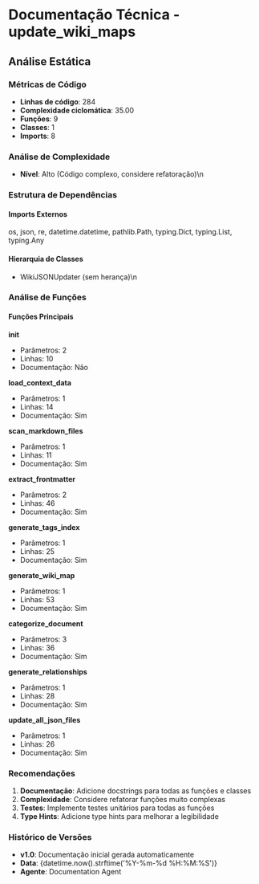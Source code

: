 # Documentação Técnica - update_wiki_maps

## Análise Estática

### Métricas de Código
- **Linhas de código**: 284
- **Complexidade ciclomática**: 35.00
- **Funções**: 9
- **Classes**: 1
- **Imports**: 8

### Análise de Complexidade
- **Nível**: Alto (Código complexo, considere refatoração)\n
### Estrutura de Dependências

#### Imports Externos
os, json, re, datetime.datetime, pathlib.Path, typing.Dict, typing.List, typing.Any

#### Hierarquia de Classes
- WikiJSONUpdater (sem herança)\n
### Análise de Funções

#### Funções Principais
**__init__**
- Parâmetros: 2
- Linhas: 10
- Documentação: Não

**load_context_data**
- Parâmetros: 1
- Linhas: 14
- Documentação: Sim

**scan_markdown_files**
- Parâmetros: 1
- Linhas: 11
- Documentação: Sim

**extract_frontmatter**
- Parâmetros: 2
- Linhas: 46
- Documentação: Sim

**generate_tags_index**
- Parâmetros: 1
- Linhas: 25
- Documentação: Sim

**generate_wiki_map**
- Parâmetros: 1
- Linhas: 53
- Documentação: Sim

**categorize_document**
- Parâmetros: 3
- Linhas: 36
- Documentação: Sim

**generate_relationships**
- Parâmetros: 1
- Linhas: 28
- Documentação: Sim

**update_all_json_files**
- Parâmetros: 1
- Linhas: 26
- Documentação: Sim

### Recomendações

1. **Documentação**: Adicione docstrings para todas as funções e classes
2. **Complexidade**: Considere refatorar funções muito complexas
3. **Testes**: Implemente testes unitários para todas as funções
4. **Type Hints**: Adicione type hints para melhorar a legibilidade

### Histórico de Versões

- **v1.0**: Documentação inicial gerada automaticamente
- **Data**: {datetime.now().strftime('%Y-%m-%d %H:%M:%S')}
- **Agente**: Documentation Agent

